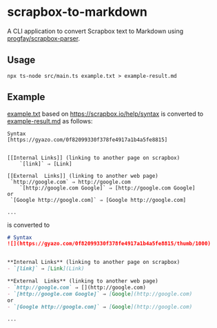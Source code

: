 # scrapbox-to-markdown

A CLI application to convert Scrapbox text to Markdown using [progfay/scrapbox-parser](https://github.com/progfay/scrapbox-parser).

## Usage
```
npx ts-node src/main.ts example.txt > example-result.md
```

## Example

[example.txt](example.txt) based on https://scrapbox.io/help/syntax is converted to [example-result.md](example-result.md) as follows:

```
Syntax
[https://gyazo.com/0f82099330f378fe4917a1b4a5fe8815]


[[Internal Links]] (linking to another page on scrapbox)
	`[link]` ⇒ [Link]

[[External  Links]] (linking to another web page)
 `http://google.com` ⇒ http://google.com
	`[http://google.com Google]` ⇒ [http://google.com Google]
or
 `[Google http://google.com]` ⇒ [Google http://google.com]

...
```

is converted to

```md
# Syntax
![](https://gyazo.com/0f82099330f378fe4917a1b4a5fe8815/thumb/1000)


**Internal Links** (linking to another page on scrapbox)
- `[link]` ⇒ [Link](Link)

**External  Links** (linking to another web page)
- `http://google.com` ⇒ [](http://google.com)
- `[http://google.com Google]` ⇒ [Google](http://google.com)
or
- `[Google http://google.com]` ⇒ [Google](http://google.com)

...
```
